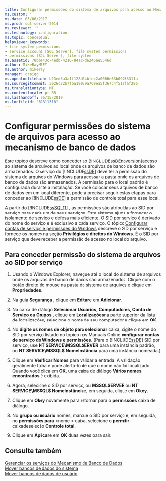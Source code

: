 ```yaml
---
title: Configurar permissões do sistema de arquivos para acesso ao Mecanismo de Banco de Dados | Microsoft Docs
ms.custom: ''
ms.date: 03/06/2017
ms.prod: sql-server-2014
ms.reviewer: ''
ms.technology: configuration
ms.topic: conceptual
helpviewer_keywords:
- file system permissions
- service account [SQL Server], file system permissions
- permissions [SQL Server], file system
ms.assetid: 78bba43c-4edb-4216-84ac-d6246ae5546d
author: MikeRayMSFT
ms.author: mikeray
manager: craigg
ms.openlocfilehash: b23ed3a3a1f128d24bfec2a0066e63b09753311a
ms.sourcegitcommit: 3026c22b7fba19059a769ea5f367c4f51efaf286
ms.translationtype: MT
ms.contentlocale: pt-BR
ms.lasthandoff: 06/15/2019
ms.locfileid: "62811318"
---
```

# <a name="configure-file-system-permissions-for-database-engine-access"></a>Configurar permissões do sistema de arquivos para acesso ao mecanismo de banco de dados
  Este tópico descreve como conceder ao [!INCLUDE[ssDEnoversion](../../includes/ssdenoversion-md.md)]acesso ao sistema de arquivos ao local onde os arquivos de banco de dados são armazenados. O serviço do [!INCLUDE[ssDE](../../includes/ssde-md.md)] deve ter a permissão do sistema de arquivos do Windows para acessar a pasta onde os arquivos de banco de dados são armazenados. A permissão para o local padrão é configurada durante a instalação. Se você colocar seus arquivos de banco de dados em um local diferente, poderá precisar seguir estas etapas para conceder ao [!INCLUDE[ssDE](../../includes/ssde-md.md)] a permissão de controle total para esse local.  
  
 A partir do [!INCLUDE[ssSQL11](../../includes/sssql11-md.md)] , as permissões são atribuídas ao SID por serviço para cada um de seus serviços. Este sistema ajuda a fornecer o isolamento de serviço e defesa mais eficiente. O SID por serviço é derivado do nome do serviço e é exclusivo a cada serviço. O tópico [Configurar contas de serviço e permissões do Windows](configure-windows-service-accounts-and-permissions.md) descreve o SID por serviço e fornece os nomes na seção **Privilégios e direitos do Windows**. É o SID por serviço que deve receber a permissão de acesso no local do arquivo.  
  
## <a name="to-grant-file-system-permission-to-the-per-service-sid"></a>Para conceder permissão do sistema de arquivos ao SID por serviço  
  
1.  Usando o Windows Explorer, navegue até o local do sistema de arquivos onde os arquivos de banco de dados são armazenados. Clique com o botão direito do mouse na pasta do sistema de arquivos e clique em **Propriedades**.  
  
2.  Na guia **Segurança** , clique em **Editar**e em **Adicionar**.  
  
3.  Na caixa de diálogo **Selecionar Usuários, Computadores, Conta de Serviço ou Grupos** , clique em **Localizações**na parte superior da lista de localizações, selecione o nome de seu computador e clique em **OK**.  
  
4.  No **digite os nomes de objeto para selecionar** caixa, digite o nome do SID por serviço listado no tópico nos Manuais Online **configurar contas de serviço do Windows e permissões**. (Para o [!INCLUDE[ssDE](../../includes/ssde-md.md)] SID por serviço, use **NT SERVICE\MSSQLSERVER** para uma instância padrão, ou **NT SERVICE\MSSQL$ NomeInstância** para uma instância nomeada.)  
  
5.  Clique em **Verificar Nomes** para validar a entrada. A validação geralmente falha e pode alertá-lo de que o nome não foi localizado. Quando você clica em **OK**, uma caixa de diálogo **Vários nomes encontrados** é exibida.  
  
6.  Agora, selecione o SID por serviço, ou **MSSQLSERVER** ou **NT SERVICE\MSSQL$ NomeInstância**e, em seguida, clique em **Okey**.  
  
7.  Clique em **Okey** novamente para retornar para o **permissões** caixa de diálogo.  
  
8.  No **grupo ou usuário** nomes, marque o SID por serviço e, em seguida, no **permissões para** \<nome > caixa, selecione o **permitir** caixadeseleção **Controle total**.  
  
9. Clique em **Aplicar**e em **OK** duas vezes para sair.  
  
## <a name="see-also"></a>Consulte também  
 [Gerenciar os serviços do Mecanismo de Banco de Dados](manage-the-database-engine-services.md)   
 [Mover bancos de dados do sistema](../../relational-databases/databases/system-databases.md)   
 [Mover bancos de dados de usuário](../../relational-databases/databases/move-user-databases.md)  
  
  
